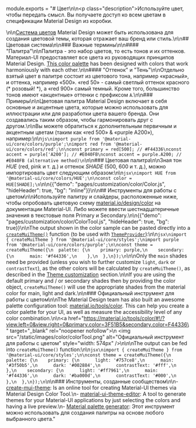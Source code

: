 module.exports = "# Цвет\n\n<p class=\"description\">Используйте цвет, чтобы передать смысл. Вы получаете доступ ко всем цветам в спецификации Material Design из коробки.</p>\n\n[Система цветов](https://material.io/design/color/) Material Design может быть использована для создания цветовой темы, которая отражает ваш бренд или стиль.\n\n## Цветовая система\n\n### Важные термины\n\n#### \"Палитра\"\n\nПалитра - это набор цветов, то есть тонов и их оттенков. Материал-UI предоставляет все цвета из руководящих принципов Material Design. [This color palette](#color-palette) has been designed with colors that work harmoniously with each other.\n\n#### \"Оттенок\" и \"Тень\"\n\nОтдельно взятый цвет в палитре состоит из цветового тона, например «красный», и оттенка, например «500». «red 50» - самый светлый оттенок красного (* розовый! *), а «red 900» самый темный. Кроме того, большинство тонов имеют «акцентные» оттенки с префиксом `A`.\n\n### Примеры\n\nЦветовая палитра Material Design включает в себя основные и акцентные цвета, которые можно использовать для иллюстрации или для разработки цвета вашего бренда. Они создавались таким образом, чтобы гармонировать друг с другом.\n\nВы можете обратиться к дополнительным первичным и акцентным цветам (таким как «red 500» & «purple A200»), например:\n\n```js\nimport purple from '@material-ui/core/colors/purple';\nimport red from '@material-ui/core/colors/red';\n\nconst primary = red[500]; // #F44336\nconst accent = purple['A200']; // #E040FB\nconst accent = purple.A200; // #E040FB (alternative method)\n```\n\n### Цветовая палитра\n\nЗная тон *HUE* (red, pink и т. д.) и оттенок *SHADE* (500, 600 и т. д.), можно импортировать цвет следующим образом:\n\n```jsx\nimport HUE from '@material-ui/core/colors/HUE';\n\nconst color = HUE[SHADE];\n```\n\n{{\"demo\": \"pages/customization/color/Color.js\", \"hideHeader\": true, \"bg\": \"inline\"}}\n\n## Инструменты для работы с цветом\n\nИспользуйте палитру и слайдеры, расположенные ниже, чтобы опробовать цветовую схему [material.io/design/color](https://material.io/design/color/) на документации Material-UI. Либо можете ввести шестнадцатеричные значения в текстовые поля Primary и Secondary.\n\n{{\"demo\": \"pages/customization/color/ColorTool.js\", \"hideHeader\": true, \"bg\": true}}\n\nThe output shown in the color sample can be pasted directly into a [`createMuiTheme()`](/customization/theming/#createmuitheme-options-theme) function (to be used with [`ThemeProvider`](/customization/theming/#theme-provider)):\n\n```jsx\nimport { createMuiTheme } from '@material-ui/core/styles';\nimport purple from '@material-ui/core/colors/purple';\n\nconst theme = createMuiTheme({\n  palette: {\n    primary: purple,\n    secondary: {\n      main: '#f44336',\n    },\n  },\n});\n```\n\nOnly the `main` shades need be provided (unless you wish to further customize `light`, `dark` or `contrastText`), as the other colors will be calculated by `createMuiTheme()`, as described in the [Theme customization](/customization/palette/) section.\n\nIf you are using the default primary and / or secondary shades then by providing the color object, `createMuiTheme()` will use the appropriate shades from the material color for main, light and dark.\n\n### Официальный инструмент для работы с цветом\n\nThe Material Design team has also built an awesome palette configuration tool: [material.io/tools/color](https://material.io/tools/color/). This can help you create a color palette for your UI, as well as measure the accessibility level of any color combination.\n\n<a href=\"https://material.io/tools/color/#!/?view.left=0&view.right=0&primary.color=3F51B5&secondary.color=F44336\" target=\"_blank\" rel=\"noopener nofollow\">\n  <img src=\"/static/images/color/colorTool.png\" alt=\"Официальный инструмент для работы с цветом\" style=\"width: 574px\" />\n</a>\n\nThe output can be fed into `createMuiTheme()` function:\n\n```jsx\nimport { createMuiTheme } from '@material-ui/core/styles';\n\nconst theme = createMuiTheme({\n  palette: {\n    primary: {\n      light: '#757ce8',\n      main: '#3f50b5',\n      dark: '#002884',\n      contrastText: '#fff',\n    },\n    secondary: {\n      light: '#ff7961',\n      main: '#f44336',\n      dark: '#ba000d',\n      contrastText: '#000',\n    },\n  },\n});\n```\n\n### Инструменты, созданные сообществом\n\n- [create-mui-theme](https://react-theming.github.io/create-mui-theme/): Is an online tool for creating Material-UI themes via Material Design Color Tool.\n- [material-ui-theme-editor](https://in-your-saas.github.io/material-ui-theme-editor/): A tool to generate themes for your Material-UI applications by just selecting the colors and having a live preview.\n- [Material palette generator](https://material.io/inline-tools/color/): Этот инструмент можно использовать для создания палитры на основе любого выбранного цвета."